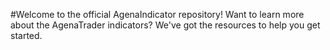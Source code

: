 #Welcome to the official AgenaIndicator repository!
Want to learn more about the AgenaTrader indicators? We've got the resources to help you get started. 
